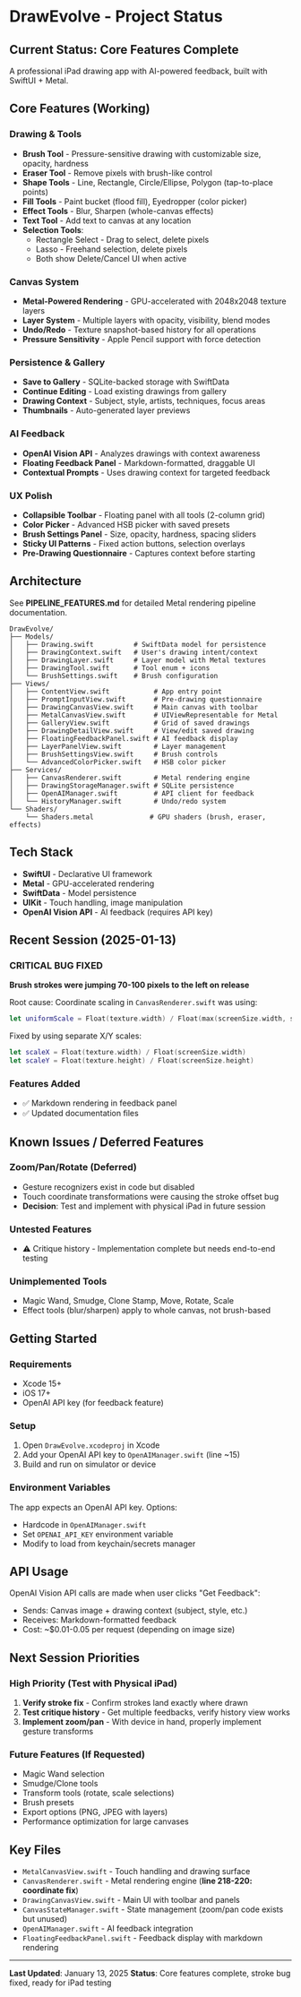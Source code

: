 # DrawEvolve - Project Status

## Current Status: Core Features Complete

A professional iPad drawing app with AI-powered feedback, built with SwiftUI + Metal.

## Core Features (Working)

### Drawing & Tools
- **Brush Tool** - Pressure-sensitive drawing with customizable size, opacity, hardness
- **Eraser Tool** - Remove pixels with brush-like control
- **Shape Tools** - Line, Rectangle, Circle/Ellipse, Polygon (tap-to-place points)
- **Fill Tools** - Paint bucket (flood fill), Eyedropper (color picker)
- **Effect Tools** - Blur, Sharpen (whole-canvas effects)
- **Text Tool** - Add text to canvas at any location
- **Selection Tools**:
  - Rectangle Select - Drag to select, delete pixels
  - Lasso - Freehand selection, delete pixels
  - Both show Delete/Cancel UI when active

### Canvas System
- **Metal-Powered Rendering** - GPU-accelerated with 2048x2048 texture layers
- **Layer System** - Multiple layers with opacity, visibility, blend modes
- **Undo/Redo** - Texture snapshot-based history for all operations
- **Pressure Sensitivity** - Apple Pencil support with force detection

### Persistence & Gallery
- **Save to Gallery** - SQLite-backed storage with SwiftData
- **Continue Editing** - Load existing drawings from gallery
- **Drawing Context** - Subject, style, artists, techniques, focus areas
- **Thumbnails** - Auto-generated layer previews

### AI Feedback
- **OpenAI Vision API** - Analyzes drawings with context awareness
- **Floating Feedback Panel** - Markdown-formatted, draggable UI
- **Contextual Prompts** - Uses drawing context for targeted feedback

### UX Polish
- **Collapsible Toolbar** - Floating panel with all tools (2-column grid)
- **Color Picker** - Advanced HSB picker with saved presets
- **Brush Settings Panel** - Size, opacity, hardness, spacing sliders
- **Sticky UI Patterns** - Fixed action buttons, selection overlays
- **Pre-Drawing Questionnaire** - Captures context before starting

## Architecture

See **PIPELINE_FEATURES.md** for detailed Metal rendering pipeline documentation.

```
DrawEvolve/
├── Models/
│   ├── Drawing.swift          # SwiftData model for persistence
│   ├── DrawingContext.swift   # User's drawing intent/context
│   ├── DrawingLayer.swift     # Layer model with Metal textures
│   ├── DrawingTool.swift      # Tool enum + icons
│   └── BrushSettings.swift    # Brush configuration
├── Views/
│   ├── ContentView.swift           # App entry point
│   ├── PromptInputView.swift       # Pre-drawing questionnaire
│   ├── DrawingCanvasView.swift     # Main canvas with toolbar
│   ├── MetalCanvasView.swift       # UIViewRepresentable for Metal
│   ├── GalleryView.swift           # Grid of saved drawings
│   ├── DrawingDetailView.swift     # View/edit saved drawing
│   ├── FloatingFeedbackPanel.swift # AI feedback display
│   ├── LayerPanelView.swift        # Layer management
│   ├── BrushSettingsView.swift     # Brush controls
│   └── AdvancedColorPicker.swift   # HSB color picker
├── Services/
│   ├── CanvasRenderer.swift        # Metal rendering engine
│   ├── DrawingStorageManager.swift # SQLite persistence
│   ├── OpenAIManager.swift         # API client for feedback
│   └── HistoryManager.swift        # Undo/redo system
└── Shaders/
    └── Shaders.metal              # GPU shaders (brush, eraser, effects)
```

## Tech Stack
- **SwiftUI** - Declarative UI framework
- **Metal** - GPU-accelerated rendering
- **SwiftData** - Model persistence
- **UIKit** - Touch handling, image manipulation
- **OpenAI Vision API** - AI feedback (requires API key)

## Recent Session (2025-01-13)

### CRITICAL BUG FIXED
**Brush strokes were jumping 70-100 pixels to the left on release**

Root cause: Coordinate scaling in `CanvasRenderer.swift` was using:
```swift
let uniformScale = Float(texture.width) / Float(max(screenSize.width, screenSize.height))
```

Fixed by using separate X/Y scales:
```swift
let scaleX = Float(texture.width) / Float(screenSize.width)
let scaleY = Float(texture.height) / Float(screenSize.height)
```

### Features Added
- ✅ Markdown rendering in feedback panel
- ✅ Updated documentation files

## Known Issues / Deferred Features

### Zoom/Pan/Rotate (Deferred)
- Gesture recognizers exist in code but disabled
- Touch coordinate transformations were causing the stroke offset bug
- **Decision**: Test and implement with physical iPad in future session

### Untested Features
- ⚠️ Critique history - Implementation complete but needs end-to-end testing

### Unimplemented Tools
- Magic Wand, Smudge, Clone Stamp, Move, Rotate, Scale
- Effect tools (blur/sharpen) apply to whole canvas, not brush-based

## Getting Started

### Requirements
- Xcode 15+
- iOS 17+
- OpenAI API key (for feedback feature)

### Setup
1. Open `DrawEvolve.xcodeproj` in Xcode
2. Add your OpenAI API key to `OpenAIManager.swift` (line ~15)
3. Build and run on simulator or device

### Environment Variables
The app expects an OpenAI API key. Options:
- Hardcode in `OpenAIManager.swift`
- Set `OPENAI_API_KEY` environment variable
- Modify to load from keychain/secrets manager

## API Usage
OpenAI Vision API calls are made when user clicks "Get Feedback":
- Sends: Canvas image + drawing context (subject, style, etc.)
- Receives: Markdown-formatted feedback
- Cost: ~$0.01-0.05 per request (depending on image size)

## Next Session Priorities

### High Priority (Test with Physical iPad)
1. **Verify stroke fix** - Confirm strokes land exactly where drawn
2. **Test critique history** - Get multiple feedbacks, verify history view works
3. **Implement zoom/pan** - With device in hand, properly implement gesture transforms

### Future Features (If Requested)
- Magic Wand selection
- Smudge/Clone tools
- Transform tools (rotate, scale selections)
- Brush presets
- Export options (PNG, JPEG with layers)
- Performance optimization for large canvases

## Key Files
- `MetalCanvasView.swift` - Touch handling and drawing surface
- `CanvasRenderer.swift` - Metal rendering engine (**line 218-220: coordinate fix**)
- `DrawingCanvasView.swift` - Main UI with toolbar and panels
- `CanvasStateManager.swift` - State management (zoom/pan code exists but unused)
- `OpenAIManager.swift` - AI feedback integration
- `FloatingFeedbackPanel.swift` - Feedback display with markdown rendering

---
**Last Updated**: January 13, 2025
**Status**: Core features complete, stroke bug fixed, ready for iPad testing
